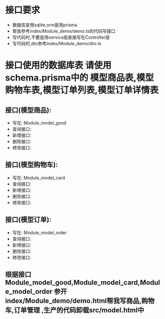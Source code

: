 # 接口要求
- 数据库是用sqlite,orm是用prisma
- 帮我参考index/Module_demo/demo.ts的代码写接口
- 写代码时,不要是用service层直接写在Controller层
- 写代码时,dto参考index/Module_demo/dto.ts

# 接口使用的数据库表 请使用 schema.prisma中的 模型商品表,模型购物车表,模型订单列表,模型订单详情表

## 接口(模型商品):
- 写在: Module_model_good
- 查询接口:
- 新增接口: 
- 删除接口: 
- 修改接口: 



## 接口(模型购物车):
- 写在: Module_model_card
- 查询接口:
- 新增接口: 
- 删除接口: 
- 修改接口: 



## 接口(模型订单):
- 写在: Module_model_order
- 查询接口:
- 新增接口: 
- 删除接口: 
- 修改接口: 




## 根据接口 Module_model_good,Module_model_card,Module_model_order 参开index/Module_demo/demo.html帮我写商品,购物车,订单管理 ,生产的代码卸载src/model.html中



